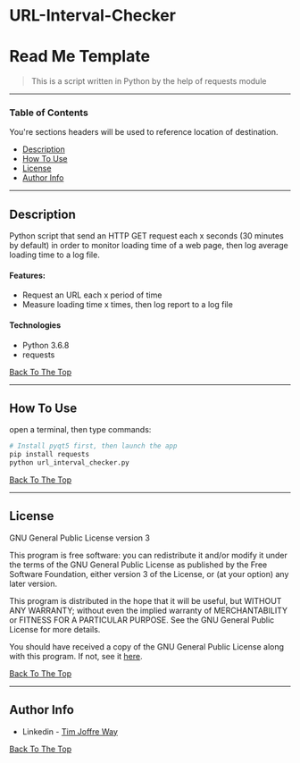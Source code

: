 # URL-Interval-Checker

# Read Me Template

> This is a script written in Python by the help of requests module

---

### Table of Contents
You're sections headers will be used to reference location of destination.

- [Description](#description)
- [How To Use](#how-to-use)
- [License](#license)
- [Author Info](#author-info)

---

## Description

Python script that send an HTTP GET request each x seconds (30 minutes by default) in order to monitor loading time of a web page, then log average loading time to a log file.

#### Features:

- Request an URL each x period of time
- Measure loading time x times, then log report to a log file



#### Technologies

- Python 3.6.8
- requests

[Back To The Top](#read-me-template)

---

## How To Use
open a terminal, then type commands:

```bash
# Install pyqt5 first, then launch the app
pip install requests
python url_interval_checker.py
```
[Back To The Top](#read-me-template)

---

## License

GNU General Public License version 3

This program is free software: you can redistribute it and/or modify
it under the terms of the GNU General Public License as published by
the Free Software Foundation, either version 3 of the License, or
(at your option) any later version.

This program is distributed in the hope that it will be useful,
but WITHOUT ANY WARRANTY; without even the implied warranty of
MERCHANTABILITY or FITNESS FOR A PARTICULAR PURPOSE.  See the
GNU General Public License for more details.

You should have received a copy of the GNU General Public License
along with this program.  If not, see it [here](https://www.gnu.org/licenses/gpl-3.0.fr.html).

[Back To The Top](#read-me-template)

---

## Author Info

- Linkedin - [Tim Joffre Way](https://www.linkedin.com/in/tim-joffre-way-097aa695)

[Back To The Top](#read-me-template)
